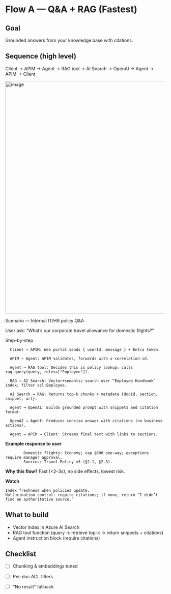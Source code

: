 # Flow A — Q&A + RAG (Fastest)

## Goal
Grounded answers from your knowledge base with citations.

## Sequence (high level)
Client → APIM → Agent → RAG tool → AI Search → OpenAI → Agent → APIM → Client

<img width="2305" height="731" alt="image" src="https://github.com/user-attachments/assets/0927bca6-ab09-4aaf-8ba0-6852670b6618" />


Scenario — Internal IT/HR policy Q&A

User ask: “What’s our corporate travel allowance for domestic flights?”

Step-by-step
      
      Client → APIM: Web portal sends { userId, message } + Entra token.
      
      APIM → Agent: APIM validates, forwards with x-correlation-id.
      
      Agent → RAG tool: Decides this is policy lookup; calls rag_query(query, roles=["Employee"]).
      
      RAG → AI Search: Vector+semantic search over “Employee Handbook” index; filter acl:Employee.
      
      AI Search → RAG: Returns top-k chunks + metadata {docId, section, snippet, url}.
      
      Agent → OpenAI: Builds grounded prompt with snippets and citation format.
      
      OpenAI → Agent: Produces concise answer with citations (no business actions).
      
      Agent → APIM → Client: Streams final text with links to sections.

**Example response to user**

            Domestic flights: Economy; cap $600 one-way; exceptions require manager approval.
            Sources: Travel Policy v3 (§2.1, §2.3).

**Why this flow?** Fast (<2–3s), no side effects, lowest risk.

**Watch**

    Index freshness when policies update.
    Hallucination control: require citations; if none, return “I didn’t find an authoritative source.”

## What to build
- Vector index in Azure AI Search
- RAG tool function (query → retrieve top-k → return snippets + citations)
- Agent instruction block (require citations)

## Checklist
- [ ] Chunking & embeddings tuned
- [ ] Per-doc ACL filters
- [ ] “No result” fallback


